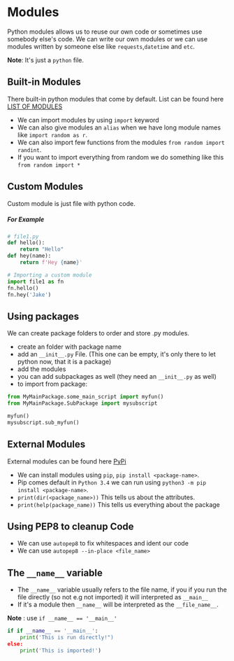 # Modules
Python modules allows us to reuse our own code or sometimes use somebody else's code.
We can write our own modules or we can use modules written by someone else like `requests`,`datetime` and `etc`.

**Note**: It's just a `python` file.

## Built-in Modules
There built-in python modules that come by default.
List can be found here [LIST OF MODULES](https://docs.python.org/3/py-modindex.html)

- We can import modules by using `import` keyword
- We can also give modules an `alias` when we have long module names like `import random as r`.
- We can also import few functions from the modules `from random import randint`.
- If you want to import everything from random we do something like this `from random import *`

## Custom Modules
Custom module is just file with python code.

##### For Example

```python
# file1.py
def hello():
    return "Hello"
def hey(name):
    return f'Hey {name}'
```

```python
# Importing a custom module
import file1 as fn
fn.hello()
fn.hey('Jake')
```
## Using packages
We can create package folders to order and store .py modules.
- create an folder with package name
- add an `__init__.py` File. (This one can be empty, it's only there to let python now, that it is a package)
- add the modules
- you can add subpackages as well (they need an `__init__.py` as well)
- to import from package:
```python 3
from MyMainPackage.some_main_script import myfun()
from MyMainPackage.SubPackage import mysubscript

myfun()
mysubscript.sub_myfun()
```

## External Modules
External modules can be found here [PyPi](https://pypi.org/)
- We can install modules using `pip`, `pip install <package-name>`.
- Pip comes default in `Python 3.4` we can run using `python3 -m pip install <package-name>`.
- `print(dir(<package_name>))` This tells us about the attributes.
- `print(help(package_name))` This tells us everything about the package

## Using PEP8 to cleanup Code

- We can use `autopep8` to fix whitespaces and ident our code
- We can use `autopep8 --in-place <file_name>`


## The `__name__` variable
- The `__name__` variable usually refers to the file name, if you if you run the file directly (so not e.g not imported) it will interpreted as `__main__` 
- If it's a module then `__name__` will be interpreted as the `__file_name__`.

**Note** : use `if __name__ == '__main__' `
```python
if if __name__ == '__main__':
    print('This is run directly!")
else:
    print('This is imported!')
```
```
